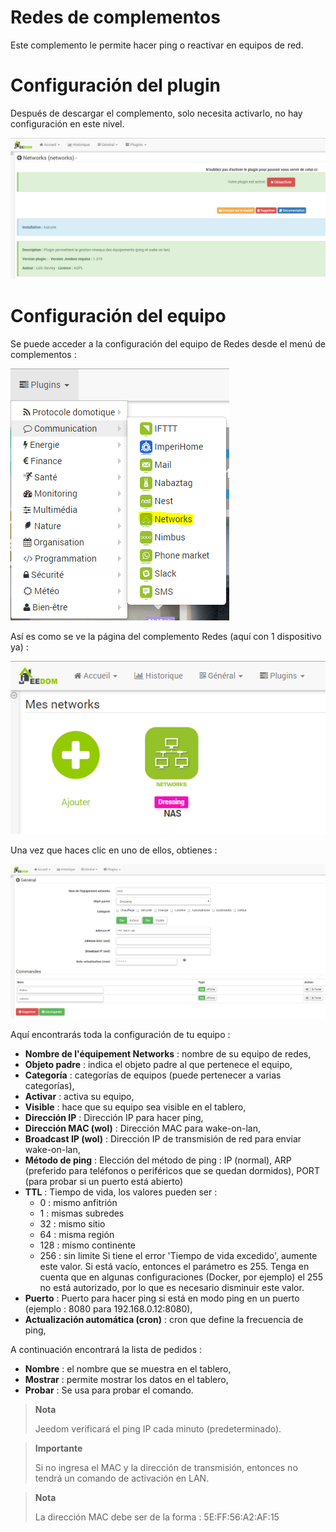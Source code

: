 # Redes de complementos

Este complemento le permite hacer ping o reactivar en equipos de red.

# Configuración del plugin 

Después de descargar el complemento, solo necesita activarlo, no hay configuración en este nivel.

![networks](./images/networks.PNG)

# Configuración del equipo 

Se puede acceder a la configuración del equipo de Redes desde el menú de complementos :

![networks2](./images/networks2.PNG)

Así es como se ve la página del complemento Redes (aquí con 1 dispositivo ya) :

![networks3](./images/networks3.PNG)

Una vez que haces clic en uno de ellos, obtienes :

![networks4](./images/networks4.PNG)

Aquí encontrarás toda la configuración de tu equipo :

-   **Nombre de l'équipement Networks** : nombre de su equipo de redes,
-   **Objeto padre** : indica el objeto padre al que pertenece el equipo,
-   **Categoría** : categorías de equipos (puede pertenecer a varias categorías),
-   **Activar** : activa su equipo,
-   **Visible** : hace que su equipo sea visible en el tablero,
-   **Dirección IP** : Dirección IP para hacer ping,
-   **Dirección MAC (wol)** : Dirección MAC para wake-on-lan,
-   **Broadcast IP (wol)** : Dirección IP de transmisión de red para enviar wake-on-lan,
-   **Método de ping** : Elección del método de ping : IP (normal), ARP (preferido para teléfonos o periféricos que se quedan dormidos), PORT (para probar si un puerto está abierto)
-   **TTL** : Tiempo de vida, los valores pueden ser : 
    - 0 : mismo anfitrión
    - 1 : mismas subredes
    - 32 : mismo sitio
    - 64 : misma región
    - 128 : mismo continente
    - 256 : sin limite
    Si tiene el error 'Tiempo de vida excedido', aumente este valor. Si está vacío, entonces el parámetro es 255. Tenga en cuenta que en algunas configuraciones (Docker, por ejemplo) el 255 no está autorizado, por lo que es necesario disminuir este valor.
-   **Puerto** : Puerto para hacer ping si está en modo ping en un puerto (ejemplo : 8080 para 192.168.0.12:8080),
-   **Actualización automática (cron)** : cron que define la frecuencia de ping,

A continuación encontrará la lista de pedidos :

-   **Nombre** : el nombre que se muestra en el tablero,
-   **Mostrar** : permite mostrar los datos en el tablero,
-   **Probar** : Se usa para probar el comando.

> **Nota**
>
> Jeedom verificará el ping IP cada minuto (predeterminado).

> **Importante**
>
> Si no ingresa el MAC y la dirección de transmisión, entonces no tendrá un comando de activación en LAN.

> **Nota**
>
> La dirección MAC debe ser de la forma : 5E:FF:56:A2:AF:15

